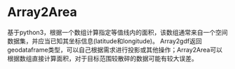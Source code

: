 # Array2Area
基于python3，根据一个数组计算指定等值线内的面积，该数组通常来自一个空间数据集，并应当已知其坐标信息(latitude和longitude)。
Array2gdf返回geodataframe类型，可以自己根据需求进行投影或其他操作；Array2Area可以根据数组直接计算面积，对于目标范围较散碎的数据可能有较大误差。
